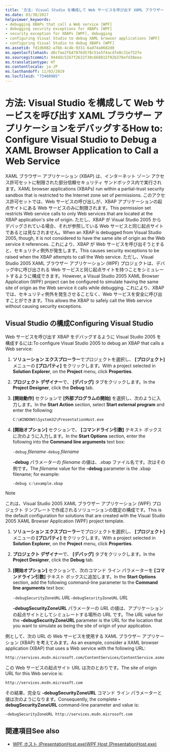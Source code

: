 ```yaml
---
title: '方法: Visual Studio を構成して Web サービスを呼び出す XAML ブラウザー アプリケーションをデバッグする'
ms.date: 03/30/2017
helpviewer_keywords:
- debugging XBAPs that call a Web service [WPF]
- debugging security exceptions for XBAPs [WPF]
- security exception for XBAPs [WPF], debugging
- configuring Visual Studio to debug XAML browser applications [WPF]
- configuring Visual Studio to debug XBAPs [WPF]
ms.assetid: fd1db082-a7bb-4c4b-9331-6ad74a0682d0
ms.openlocfilehash: d8cfae2fb47876d578c51e5f4acdfe0c31e752fe
ms.sourcegitcommit: 944ddc52b7f2632f30c668815f92b378efd38eea
ms.translationtype: HT
ms.contentlocale: ja-JP
ms.lasthandoff: 11/03/2019
ms.locfileid: "73460905"
---
```

# <a name="how-to-configure-visual-studio-to-debug-a-xaml-browser-application-to-call-a-web-service"></a><span data-ttu-id="09459-102">方法: Visual Studio を構成して Web サービスを呼び出す XAML ブラウザー アプリケーションをデバッグする</span><span class="sxs-lookup"><span data-stu-id="09459-102">How to: Configure Visual Studio to Debug a XAML Browser Application to Call a Web Service</span></span>
<span data-ttu-id="09459-103">XAML ブラウザー アプリケーション (XBAP) は、インターネット ゾーン アクセス許可セットに制限された部分信頼セキュリティ サンドボックス内で実行されます。</span><span class="sxs-lookup"><span data-stu-id="09459-103">XAML browser applications (XBAPs) run within a partial-trust security sandbox that is restricted to the Internet zone set of permissions.</span></span> <span data-ttu-id="09459-104">このアクセス許可セットでは、Web サービスの呼び出しが、XBAP アプリケーションの起点サイトにある Web サービスのみに制限されます。</span><span class="sxs-lookup"><span data-stu-id="09459-104">This permission set restricts Web service calls to only Web services that are located at the XBAP application's site of origin.</span></span> <span data-ttu-id="09459-105">ただし、XBAP が Visual Studio 2005 からデバッグされている場合、それが参照している Web サービスと同じ起点サイトであるとは見なされません。</span><span class="sxs-lookup"><span data-stu-id="09459-105">When an XBAP is debugged from Visual Studio 2005, though, it is not considered to have the same site of origin as the Web service it references.</span></span> <span data-ttu-id="09459-106">これにより、XBAP が Web サービスを呼び出そうとすると、セキュリティ例外が発生します。</span><span class="sxs-lookup"><span data-stu-id="09459-106">This causes security exceptions to be raised when the XBAP attempts to call the Web service.</span></span> <span data-ttu-id="09459-107">ただし、Visual Studio 2005 XAML ブラウザー アプリケーション (WPF) プロジェクトは、デバッグ中に呼び出される Web サービスと同じ起点サイトを持つことをシミュレートするように構成できます。</span><span class="sxs-lookup"><span data-stu-id="09459-107">However, a Visual Studio 2005 XAML Browser Application (WPF) project can be configured to simulate having the same site of origin as the Web service it calls while debugging.</span></span> <span data-ttu-id="09459-108">これにより、XBAP では、セキュリティ例外を発生させることなく、Web サービスを安全に呼び出すことができます。</span><span class="sxs-lookup"><span data-stu-id="09459-108">This allows the XBAP to safely call the Web service without causing security exceptions.</span></span>

## <a name="configuring-visual-studio"></a><span data-ttu-id="09459-109">Visual Studio の構成</span><span class="sxs-lookup"><span data-stu-id="09459-109">Configuring Visual Studio</span></span>
 <span data-ttu-id="09459-110">Web サービスを呼び出す XBAP をデバッグするように Visual Studio 2005 を構成するには:</span><span class="sxs-lookup"><span data-stu-id="09459-110">To configure Visual Studio 2005 to debug an XBAP that calls a Web service:</span></span>

1. <span data-ttu-id="09459-111">**ソリューション エクスプローラー**でプロジェクトを選択し、 **[プロジェクト]** メニューの **[プロパティ]** をクリックします。</span><span class="sxs-lookup"><span data-stu-id="09459-111">With a project selected in **Solution Explorer**, on the **Project** menu, click **Properties**.</span></span>

2. <span data-ttu-id="09459-112">**プロジェクト デザイナー**で、 **[デバッグ]** タブをクリックします。</span><span class="sxs-lookup"><span data-stu-id="09459-112">In the **Project Designer**, click the **Debug** tab.</span></span>

3. <span data-ttu-id="09459-113">**[開始動作]** セクションで **[外部プログラムの開始]** を選択し、次のように入力します。</span><span class="sxs-lookup"><span data-stu-id="09459-113">In the **Start Action** section, select **Start external program** and enter the following:</span></span>

     `C:\WINDOWS\System32\PresentationHost.exe`

4. <span data-ttu-id="09459-114">**[開始オプション]** セクションで、 **[コマンドライン引数]** テキスト ボックスに次のように入力します。</span><span class="sxs-lookup"><span data-stu-id="09459-114">In the **Start Options** section, enter the following into the **Command line arguments** text box:</span></span>

     <span data-ttu-id="09459-115">`-debug`  *filename*</span><span class="sxs-lookup"><span data-stu-id="09459-115">`-debug`  *filename*</span></span>

     <span data-ttu-id="09459-116">**-debug** パラメーターの *filename* の値は、.xbap ファイル名です。次はその例です。</span><span class="sxs-lookup"><span data-stu-id="09459-116">The *filename* value for the **-debug** parameter is the .xbap filename; for example:</span></span>

     `-debug c:\example.xbap`

> [!NOTE]
> <span data-ttu-id="09459-117">これは、Visual Studio 2005 XAML ブラウザー アプリケーション (WPF) プロジェクト テンプレートで作成されるソリューションの既定の構成です。</span><span class="sxs-lookup"><span data-stu-id="09459-117">This is the default configuration for solutions that are created with the Visual Studio 2005 XAML Browser Application (WPF) project template.</span></span>

1. <span data-ttu-id="09459-118">**ソリューション エクスプローラー**でプロジェクトを選択し、 **[プロジェクト]** メニューの **[プロパティ]** をクリックします。</span><span class="sxs-lookup"><span data-stu-id="09459-118">With a project selected in **Solution Explorer**, on the **Project** menu, click **Properties**.</span></span>

2. <span data-ttu-id="09459-119">**プロジェクト デザイナー**で、 **[デバッグ]** タブをクリックします。</span><span class="sxs-lookup"><span data-stu-id="09459-119">In the **Project Designer**, click the **Debug** tab.</span></span>

3. <span data-ttu-id="09459-120">**[開始オプション]** セクションで、次のコマンド ライン パラメーターを **[コマンドライン引数]** テキスト ボックスに追加します。</span><span class="sxs-lookup"><span data-stu-id="09459-120">In the **Start Options** section, add the following command-line parameter to the **Command line arguments** text box:</span></span>

     <span data-ttu-id="09459-121">`-debugSecurityZoneURL`  *URL*</span><span class="sxs-lookup"><span data-stu-id="09459-121">`-debugSecurityZoneURL`  *URL*</span></span>

     <span data-ttu-id="09459-122">**-debugSecurityZoneURL** パラメーターの *URL* の値は、アプリケーションの起点サイトとしてシミュレートする場所の URL です。</span><span class="sxs-lookup"><span data-stu-id="09459-122">The *URL* value for the **-debugSecurityZoneURL** parameter is the URL for the location that you want to simulate as being the site of origin of your application.</span></span>

 <span data-ttu-id="09459-123">例として、次の URL の Web サービスを使用する XAML ブラウザー アプリケーション (XBAP) を考えてみます。</span><span class="sxs-lookup"><span data-stu-id="09459-123">As an example, consider a XAML browser application (XBAP) that uses a Web service with the following URL:</span></span>

 `http://services.msdn.microsoft.com/ContentServices/ContentService.asmx`

 <span data-ttu-id="09459-124">この Web サービスの起点サイト URL は次のとおりです。</span><span class="sxs-lookup"><span data-stu-id="09459-124">The site of origin URL for this Web service is:</span></span>

 `http://services.msdn.microsoft.com`

 <span data-ttu-id="09459-125">その結果、完全な **-debugSecurityZoneURL** コマンド ライン パラメーターと値は次のようになります。</span><span class="sxs-lookup"><span data-stu-id="09459-125">Consequently, the complete **-debugSecurityZoneURL** command-line parameter and value is:</span></span>

 `-debugSecurityZoneURL http://services.msdn.microsoft.com`

## <a name="see-also"></a><span data-ttu-id="09459-126">関連項目</span><span class="sxs-lookup"><span data-stu-id="09459-126">See also</span></span>

- [<span data-ttu-id="09459-127">WPF ホスト (PresentationHost.exe)</span><span class="sxs-lookup"><span data-stu-id="09459-127">WPF Host (PresentationHost.exe)</span></span>](wpf-host-presentationhost-exe.md)
